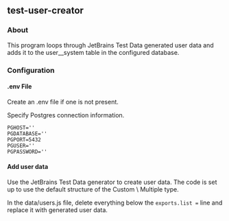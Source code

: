 ## test-user-creator

### About

This program loops through JetBrains Test Data generated user data and adds it to the user__system table in the configured database.

### Configuration

#### .env File

Create an .env file if one is not present.

Specify Postgres connection information.

```
PGHOST=''
PGDATABASE=''
PGPORT=5432
PGUSER=''
PGPASSWORD=''
```

#### Add user data

Use the JetBrains Test Data generator to create user data. The code is set up to use the default structure of the Custom \ Multiple type.

In the data/users.js file, delete everything below the `exports.list =` line and replace it with generated user data.

